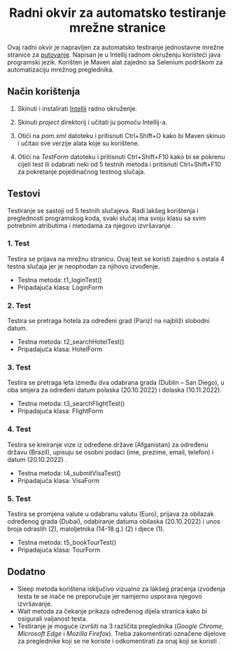 # <h1 align="center">Radni okvir za automatsko testiranje mrežne stranice</h1>
Ovaj radni okvir je napravljen za automatsko testiranje jednostavne mrežne stranice za [putovanje](https://www.phptravels.net/). Napisan je u Intellij radnom okruženju koristeći java programski jezik. Korišten je Maven alat zajedno sa Selenium podrškom za automatizaciju mrežnog preglednika. 

## Način korištenja 

1. Skinuti i instalirati [Intellij](https://www.jetbrains.com/idea/download/#section=windows) radno okruženje.

2. Skinuti *project* direktorij i učitati ju pomoću Intellij-a.

3. Otići na *pom.xml* datoteku i pritisnuti Ctrl+Shift+O kako bi Maven skinuo i učitao sve verzije alata koje su korištene.

4. Otići na *TestForm* datoteku i pritisnuti Ctrl+Shift+F10 kako bi se pokrenu cijeli test ili odabrati neki od 5 testnih metoda i pritisnuti Ctrl+Shift+F10 za pokretanje pojedinačnog testnog slučaja.

## Testovi
Testiranje se sastoji od 5 testnih slučajeva. Radi lakšeg korištenja i preglednosti programskog koda, svaki slučaj ima svoju klasu sa svim potrebnim atributima i metodama za  njegovo izvršavanje. 

### 1. Test
Testira se prijava na mrežnu stranicu. Ovaj test se koristi zajedno s ostala 4 testna slučaja jer je neophodan za njihovo izvođenje.
- Testna metoda: t1_loginTest()
- Pripadajuća klasa: LoginForm

### 2. Test
Testira se pretraga hotela za određeni grad (Pariz) na najbliži slobodni datum.
- Testna metoda: t2_searchHotelTest()
- Pripadajuća klasa: HotelForm

### 3. Test 
Testira se pretraga leta između dva odabrana grada (Dublin – San Diego), u oba smjera za određeni datum polaska (20.10.2022) i dolaska (10.11.2022).
- Testna metoda: t3_searchFlightTest()
- Pripadajuća klasa: FlightForm

### 4. Test 
Testira se kreiranje vize iz određene države (Afganistan) za određenu državu (Brazil), upisuju se osobni podaci (ime, prezime, email, telefon) i datum (20.10.2022) .
- Testna metoda: t4_submitVisaTest()
- Pripadajuća klasa: VisaForm

### 5. Test
Testira se promjena valute u odabranu valutu (Euro), prijava za obilazak određenog grada (Dubai), odabiranje datuma obilaska (20.10.2022) i unos broja odraslih (2), maloljetnika (14-18 g.) (2) i djece (1).
- Testna metoda: t5_bookTourTest()
- Pripadajuća klasa: TourForm


## Dodatno
- Sleep metoda korištena isključivo vizualno za lakšeg praćenja izvođenja testa te se inače ne preporučuje jer namjerno usporava njegovo izvršavanje.
- Wait metoda za čekanje prikaza određenog dijela stranica kako bi osigurali valjanost testa.
- Testiranje je moguće izvršiti na 3 različita preglednika (*Google Chrome, Microsoft Edge* i *Mozilla Firefox*). Treba zakomentirati označene dijelove za preglednike koji se ne koriste i odkomentirati za onaj koji se koristi .
